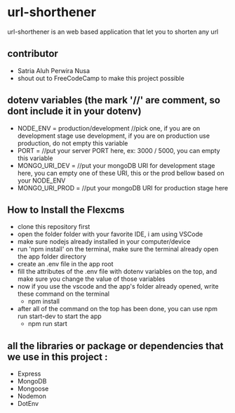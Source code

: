 # url-shorthener
url-shorthener is an web based application that let you to shorten any url

## contributor
- Satria Aluh Perwira Nusa
- shout out to FreeCodeCamp to make this project possible 

## dotenv variables (the mark '//' are comment, so dont include it in your dotenv)
- NODE_ENV = production/development //pick one, if you are on development stage use development, if you are on production use production, do not empty this variable
- PORT = //put your server PORT here, ex: 3000 / 5000, you can empty this variable
- MONGO_URI_DEV = //put your mongoDB URI for development stage here, you can empty one of these URI, this or the prod bellow based on your NODE_ENV
- MONGO_URI_PROD = //put your mongoDB URI for production stage here

## How to Install the Flexcms
- clone this repository first
- open the folder folder with your favorite IDE, i am using VSCode
- make sure nodejs already installed in your computer/device
- run 'npm install' on the terminal, make sure the terminal already open the app folder directory
- create an .env file in the app root
- fill the attributes of the .env file with dotenv variables on the top, and make sure you change the value of those variables
- now if you use the vscode and the app's folder already opened, write these command on the terminal
  * npm install
- after all of the command on the top has been done, you can use npm run start-dev to start the app
  * npm run start

## all the libraries or package or dependencies that we use in this project :
- Express
- MongoDB
- Mongoose
- Nodemon
- DotEnv